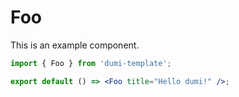 # Foo

This is an example component.

```jsx
import { Foo } from 'dumi-template';

export default () => <Foo title="Hello dumi!" />;
```

